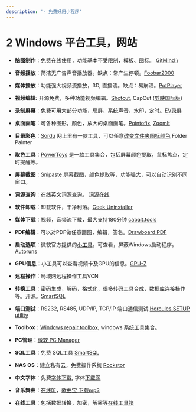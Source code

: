 ```yaml
---
description: '- 免费好用小程序'
---
```


# 2️ Windows 平台工具，网站

* **脑图制作**：免费在线使用，功能基本不受限制，模板、图标。  [GitMind ](https://gitmind.com/)\

* **音频播放**：简洁无广告声音播放器。缺点：常产生停顿。[Foobar2000](https://www.foobar2000.org/)
* **媒体播放**：功能强大视频流播放，3D,  直播流。缺点：易崩溃。[PotPlayer](https://potplayer.tv/)
* **视频编辑:**  开源免费，多种功能视频编辑。[Shotcut](https://shotcut.org/),   CapCut ([剪映国际版](https://www.capcut.com/))
* **录制屏幕**：免费可用大部分功能，局屏，系统声音，水印，定时。[EV录屏](https://www.ieway.cn/)
* **桌面画笔**：可各种图形，颜色，放大的桌面画笔。[Pointofix](http://www.pointofix.de/), [Zoomlt](https://docs.microsoft.com/en-us/sysinternals/downloads/zoomit)
* **目录彩色**：[Sordu](https://www.sordum.org/) 网上里有一款工具，可以任意[改变文件夹图标颜色](https://www.sordum.org/10124/folder-painter-v1-3/) Folder Painter
* **取色工具**：[PowerToys](https://learn.microsoft.com/en-us/windows/powertoys/install) 是一款工具集合，包括屏幕颜色提取，鼠标焦点，定时提醒等。
*   **屏幕截图**：[Snipaste](https://www.snipaste.com/download.html) 屏幕截图，颜色提取等，功能强大，可以自动识别不同窗口。


* **词源查询**：在线英文词源查询。 [词源在线](https://www.etymonline.com/cn)
* **软件卸载**：卸载软件，干净利落。[Geek Uninstaller](https://geekuninstaller.com/)
* **媒体下载**：视频，音频流下载，最大支持180分钟 [cabalt.tools](https://cobalt.tools/)&#x20;
* **PDF编辑**：可以对PDF做任意画图，编辑，签名。[Drawboard PDF](https://www.microsoft.com/store/productId/9WZDNCRFHWQT)
* **启动选项**：微软官方提供的[小工具](https://docs.microsoft.com/en-us/sysinternals/downloads/)。可查看，屏蔽Windows启动程序。[Autoruns](https://docs.microsoft.com/en-us/sysinternals/downloads/autoruns)
* **GPU信息**：小工具可以查看视频卡及GPU的信息。[GPU-Z](https://www.techpowerup.com/download/techpowerup-gpu-z/)
* **远程操作**：局域网远程操作工具VCN
* **转换工具**：密码生成，解码，格式化，很多转码工具合成，数据库连接操作等。开源。[SmartSQL](https://github.com/TeslaFly01/SmartSqlT)
* **端口测试**：RS232, RS485, UDP/IP, TCP/IP 端口通信测试 [Hercules SETUP utility](https://www.hw-group.com/software/hercules-setup-utility)
* **Toolbox**：[Windows repair toolbox](https://windows-repair-toolbox.com/), windows 系统工具集合。
* **PC管理**：[微软 PC Manager](https://pcmanager.microsoft.com/)
* **SQL工具**：免费 SQL工具 [SmartSQL](https://gitee.com/dotnetchina/SmartSQL/releases)
* **NAS OS**：建立私有云，免费操作系统 [Rockstor](https://rockstor.com/dls.html)
* **中文字体**：免费[字体下载](https://fontmeme.com/ziti/free-fonts/),  字体[下载网](https://www.yifuhe.com/list/4.htm)
* **音乐舞曲**：[在线听](http://991628.com/)，[歌曲宝 下载mp3 ](https://www.gequbao.com/)&#x20;
* **在线工具**：包括数据转换，加密，解密等[在线工具箱](https://tool.exmay.com/tool.html#/tool/hash?category=encryption)
